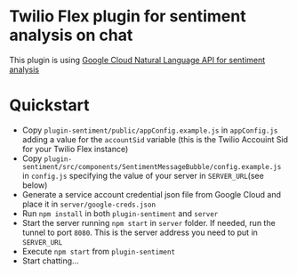 # Twilio Flex plugin for sentiment analysis on chat 

This plugin is using [Google Cloud Natural Language API for sentiment analysis](https://cloud.google.com/natural-language/docs/analyzing-sentiment)


# Quickstart

* Copy `plugin-sentiment/public/appConfig.example.js` in `appConfig.js` adding a value for the `accountSid` variable (this is the Twilio Accouint Sid for your Twilio Flex instance)
* Copy `plugin-sentiment/src/components/SentimentMessageBubble/config.example.js` in `config.js` specifying the value of your server in `SERVER_URL`(see below) 
* Generate a service account credential json file from Google Cloud and place it in `server/google-creds.json`
* Run `npm install` in both `plugin-sentiment` and `server`
* Start the server running `npm start` in `server` folder. If needed, run the tunnel to port `8080`. This is the server address you need to put in `SERVER_URL`
* Execute `npm start` from `plugin-sentiment`
* Start chatting... 

